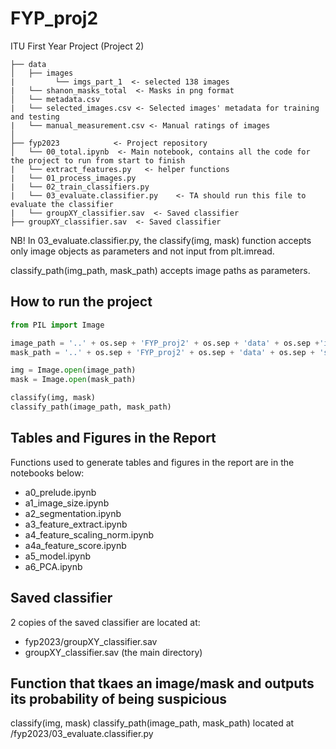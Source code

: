 # FYP_proj2
ITU First Year Project (Project 2)

```
├── data
│   ├── images
|         └── imgs_part_1  <- selected 138 images
|   └── shanon_masks_total  <- Masks in png format      
│   └── metadata.csv   
|   └── selected_images.csv <- Selected images' metadata for training and testing
|   └── manual_measurement.csv <- Manual ratings of images
│
├── fyp2023            <- Project repository
│   └── 00_total.ipynb  <- Main notebook, contains all the code for the project to run from start to finish
|   └── extract_features.py   <- helper functions
|   └── 01_process_images.py
|   └── 02_train_classifiers.py
|   └── 03_evaluate.classifier.py    <- TA should run this file to evaluate the classifier
|   └── groupXY_classifier.sav  <- Saved classifier
├── groupXY_classifier.sav  <- Saved classifier
```

NB! In 03_evaluate.classifier.py, the classify(img, mask) function accepts only image objects as parameters and not input from plt.imread.

classify_path(img_path, mask_path) accepts image paths as parameters.

## How to run the project
```python
from PIL import Image

image_path = '..' + os.sep + 'FYP_proj2' + os.sep + 'data' + os.sep +'images_resized' + os.sep + 'PAT_710_1330_243.PNG'
mask_path = '..' + os.sep + 'FYP_proj2' + os.sep + 'data' + os.sep + 'shanon_masks_total' + os.sep + 'PAT_710_1330_243.PNG'

img = Image.open(image_path)
mask = Image.open(mask_path)

classify(img, mask)
classify_path(image_path, mask_path)
```

## Tables and Figures in the Report
Functions used to generate tables and figures in the report are in the notebooks below:
- a0_prelude.ipynb
- a1_image_size.ipynb
- a2_segmentation.ipynb
- a3_feature_extract.ipynb
- a4_feature_scaling_norm.ipynb
- a4a_feature_score.ipynb
- a5_model.ipynb
- a6_PCA.ipynb

## Saved classifier
2 copies of the saved classifier are located at:
- fyp2023/groupXY_classifier.sav
- groupXY_classifier.sav (the main directory)

## Function that tkaes an image/mask and outputs its probability of being suspicious
classify(img, mask)
classify_path(image_path, mask_path)
located at /fyp2023/03_evaluate.classifier.py